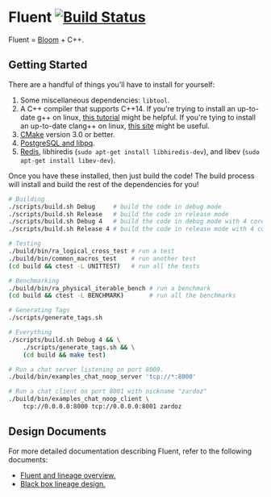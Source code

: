 # Fluent [![Build Status](https://travis-ci.org/ucbrise/fluent.svg?branch=master)](https://travis-ci.org/ucbrise/fluent)
Fluent = [Bloom][bloom_paper] + C++.

## Getting Started
There are a handful of things you'll have to install for yourself:

1. Some miscellaneous dependencies: `libtool`.
2. A C++ compiler that supports C++14. If you're trying to install an
   up-to-date g++ on linux, [this tutorial][gpp_tutorial] might be helpful. If
   you're tying to install an up-to-date clang++ on linux, [this
   site](http://apt.llvm.org/) might be useful.
3. [CMake](https://cmake.org/download) version 3.0 or better.
4. [PostgreSQL and libpq](https://www.postgresql.org/download/).
5. [Redis](https://redis.io/topics/quickstart), libhiredis (`sudo apt-get
   install libhiredis-dev`), and libev (`sudo apt-get install libev-dev`).

Once you have these installed, then just build the code! The build process will
install and build the rest of the dependencies for you!

```bash
# Building
./scripts/build.sh Debug     # build the code in debug mode
./scripts/build.sh Release   # build the code in release mode
./scripts/build.sh Debug 4   # build the code in debug mode with 4 cores
./scripts/build.sh Release 4 # build the code in release mode with 4 cores

# Testing
./build/bin/ra_logical_cross_test # run a test
./build/bin/common_macros_test    # run another test
(cd build && ctest -L UNITTEST)   # run all the tests

# Benchmarking
./build/bin/ra_physical_iterable_bench # run a benchmark
(cd build && ctest -L BENCHMARK)       # run all the benchmarks

# Generating Tags
./scripts/generate_tags.sh

# Everything
./scripts/build.sh Debug 4 && \
    ./scripts/generate_tags.sh && \
    (cd build && make test)

# Run a chat server listening on port 8000.
./build/bin/examples_chat_noop_server 'tcp://*:8000'

# Run a chat client on port 8001 with nickname "zardoz"
./build/bin/examples_chat_noop_client \
    tcp://0.0.0.0:8000 tcp://0.0.0.0:8001 zardoz
```

## Design Documents
For more detailed documentation describing Fluent, refer to the following
documents:

- [Fluent and lineage overview.][doc_lineage_overview]
- [Black box lineage design.][doc_black_boxes]

[bloom_paper]: https://scholar.google.com/scholar?cluster=9165311711752272482
[gpp_tutorial]: http://scholtyssek.org/blog/2015/06/11/install-gcc-with-c14-support-on-ubuntumint
[doc_lineage_overview]: https://docs.google.com/document/d/1ykhcDQv8h9Eiymt47N7kx7oWlAmRbRsuA7EMZTIndNs/edit?usp=sharing
[doc_black_boxes]: https://docs.google.com/document/d/1bEMB0LiDQlCbGVSf2t2vo7RvJc3Dnh1WfRHTPsV0ehE/edit?usp=sharing
